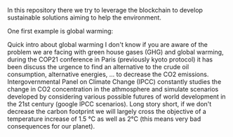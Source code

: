In this repository there we try to leverage the blockchain to develop sustainable solutions aiming to help the environment.

One first example is global warming:

Quick intro about global warming
I don't know if you are aware of the problem we are facing with green house gases (GHG) and global warming, during the COP21 conference in Paris (previously kyoto protocol) it has been discuss the urgence to find an alternative to the crude oil consumption, alternative energies, ... to decrease the CO2 emissions. Intergovernmental Panel on Climate Change (IPCC) constantly studies the change in CO2 concentration in the athmosphere and simulate scenarios developed by considering various possible futures of world development in the 21st century (google IPCC scenarios). Long story short, if we don't decrease the carbon footprint we will largely cross the objective of a temperature increase of 1.5 °C as well as 2°C (this means very bad consequences for our planet).

